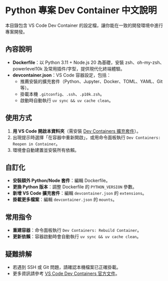 # Python 專案 Dev Container 中文說明

本目錄包含 VS Code Dev Container 的設定檔，讓你能在一致的開發環境中進行專案開發。

## 內容說明

- **Dockerfile**：以 Python 3.11 + Node.js 20 為基礎，安裝 zsh、oh-my-zsh、powerlevel10k 及常用插件/字型，提供現代化終端體驗。
- **devcontainer.json**：VS Code 容器設定，包括：
  - 推薦安裝的擴充套件（Python、Jupyter、Docker、TOML、YAML、Git 等）。
  - 掛載本機 `.gitconfig`、`.ssh`、`.p10k.zsh`。
  - 啟動時自動執行 `uv sync && uv cache clean`。

## 使用方式

1. **用 VS Code 開啟本資料夾**（需安裝 [Dev Containers 擴充套件](https://marketplace.visualstudio.com/items?itemName=ms-vscode-remote.remote-containers)）。
2. 出現提示時選擇「在容器中重新開啟」，或用命令面板執行 `Dev Containers: Reopen in Container`。
3. 環境會自動建置並安裝所有依賴。

## 自訂化

- **安裝額外 Python/Node 套件**：編輯 Dockerfile。
- **更換 Python 版本**：調整 Dockerfile 的 `PYTHON_VERSION` 參數。
- **新增 VS Code 擴充套件**：編輯 `devcontainer.json` 的 `extensions`。
- **掛載更多檔案**：編輯 `devcontainer.json` 的 `mounts`。

## 常用指令

- **重建容器**：命令面板執行 `Dev Containers: Rebuild Container`。
- **更新依賴**：容器啟動時會自動執行 `uv sync && uv cache clean`。

## 疑難排解

- 若遇到 SSH 或 Git 問題，請確認本機檔案已正確掛載。
- 更多資訊請參考 [VS Code Dev Containers 官方文件](https://code.visualstudio.com/docs/devcontainers/containers)。
